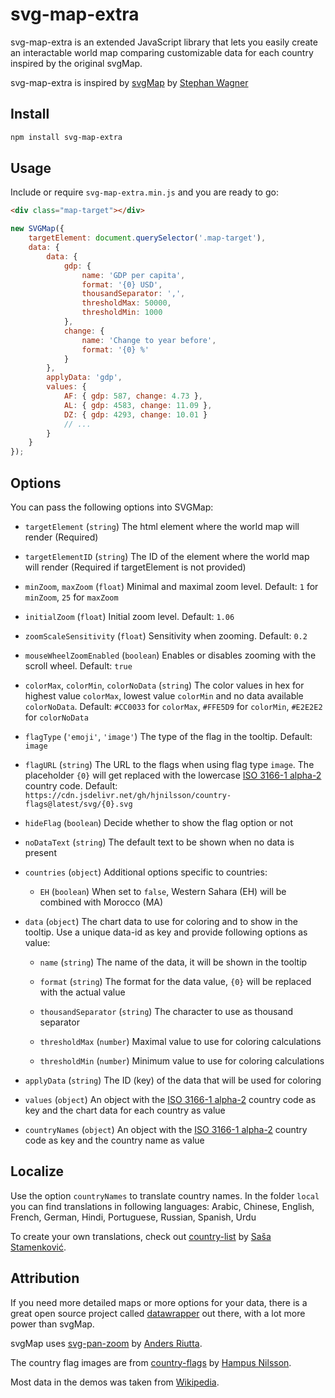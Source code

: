 # svg-map-extra
svg-map-extra is an extended JavaScript library that lets you easily create an interactable world map comparing customizable data for each country inspired by the original svgMap.

svg-map-extra is inspired by [svgMap](https://github.com/StephanWagner/svgMap) by [Stephan Wagner](https://github.com/StephanWagner)

## Install

```bash
npm install svg-map-extra
```

## Usage

Include or require `svg-map-extra.min.js` and you are ready to go:

```html
<div class="map-target"></div>
```

```javascript
new SVGMap({
	targetElement: document.querySelector('.map-target'),
	data: {
		data: {
			gdp: {
				name: 'GDP per capita',
				format: '{0} USD',
				thousandSeparator: ',',
				thresholdMax: 50000,
				thresholdMin: 1000
			},
			change: {
				name: 'Change to year before',
				format: '{0} %'
			}
		},
		applyData: 'gdp',
		values: {
			AF: { gdp: 587, change: 4.73 },
			AL: { gdp: 4583, change: 11.09 },
			DZ: { gdp: 4293, change: 10.01 }
			// ...
		}
	}
});
```

## Options

You can pass the following options into SVGMap:

* `targetElement` (`string`) The html element where the world map will render (Required)

* `targetElementID` (`string`) The ID of the element where the world map will render (Required if targetElement is not provided)

* `minZoom`, `maxZoom` (`float`) Minimal and maximal zoom level. Default: `1` for `minZoom`, `25` for `maxZoom`

* `initialZoom` (`float`) Initial zoom level. Default: `1.06`

* `zoomScaleSensitivity` (`float`) Sensitivity when zooming. Default: `0.2`

* `mouseWheelZoomEnabled` (`boolean`) Enables or disables zooming with the scroll wheel. Default: `true`

* `colorMax`, `colorMin`, `colorNoData` (`string`) The color values in hex for highest value `colorMax`, lowest value `colorMin` and no data available `colorNoData`. Default: `#CC0033` for `colorMax`, `#FFE5D9` for `colorMin`, `#E2E2E2` for `colorNoData`

* `flagType` (`'emoji'`, `'image'`) The type of the flag in the tooltip. Default: `image`

* `flagURL` (`string`) The URL to the flags when using flag type `image`. The placeholder `{0}` will get replaced with the lowercase [ISO 3166-1 alpha-2](https://en.wikipedia.org/wiki/ISO_3166-1_alpha-2) country code. Default: `https://cdn.jsdelivr.net/gh/hjnilsson/country-flags@latest/svg/{0}.svg`

* `hideFlag` (`boolean`) Decide whether to show the flag option or not

* `noDataText` (`string`) The default text to be shown when no data is present

* `countries` (`object`) Additional options specific to countries:

  * `EH` (`boolean`) When set to `false`, Western Sahara (EH) will be combined with Morocco (MA)

* `data` (`object`) The chart data to use for coloring and to show in the tooltip. Use a unique data-id as key and provide following options as value:

  * `name` (`string`) The name of the data, it will be shown in the tooltip

  * `format` (`string`) The format for the data value, `{0}` will be replaced with the actual value

  * `thousandSeparator` (`string`) The character to use as thousand separator

  * `thresholdMax` (`number`) Maximal value to use for coloring calculations

  * `thresholdMin` (`number`) Minimum value to use for coloring calculations

* `applyData` (`string`) The ID (key) of the data that will be used for coloring

* `values` (`object`) An object with the [ISO 3166-1 alpha-2](https://en.wikipedia.org/wiki/ISO_3166-1_alpha-2) country code as key and the chart data for each country as value

* `countryNames` (`object`) An object with the [ISO 3166-1 alpha-2](https://en.wikipedia.org/wiki/ISO_3166-1_alpha-2) country code as key and the country name as value

## Localize

Use the option `countryNames` to translate country names. In the folder `local` you can find translations in following languages: Arabic, Chinese, English, French, German, Hindi, Portuguese, Russian, Spanish, Urdu

To create your own translations, check out [country-list](https://github.com/umpirsky/country-list) by [Saša Stamenković](https://github.com/umpirsky).

## Attribution

If you need more detailed maps or more options for your data, there is a great open source project called [datawrapper](https://github.com/datawrapper/datawrapper) out there, with a lot more power than svgMap.

svgMap uses [svg-pan-zoom](https://github.com/ariutta/svg-pan-zoom) by [Anders Riutta](https://github.com/ariutta).

The country flag images are from [country-flags](https://github.com/hjnilsson/country-flags) by [Hampus Nilsson](https://github.com/hjnilsson).

Most data in the demos was taken from [Wikipedia](https://www.wikipedia.org).